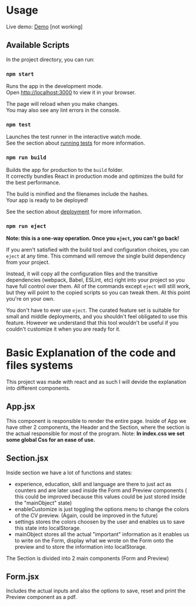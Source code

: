 # Usage

Live demo: [Demo](https://rodrigo0345.github.io/CV-Maker/) [not working]

## Available Scripts

In the project directory, you can run:

### `npm start`

Runs the app in the development mode.\
Open [http://localhost:3000](http://localhost:3000) to view it in your browser.

The page will reload when you make changes.\
You may also see any lint errors in the console.

### `npm test`

Launches the test runner in the interactive watch mode.\
See the section about [running tests](https://facebook.github.io/create-react-app/docs/running-tests) for more information.

### `npm run build`

Builds the app for production to the `build` folder.\
It correctly bundles React in production mode and optimizes the build for the best performance.

The build is minified and the filenames include the hashes.\
Your app is ready to be deployed!

See the section about [deployment](https://facebook.github.io/create-react-app/docs/deployment) for more information.

### `npm run eject`

**Note: this is a one-way operation. Once you `eject`, you can't go back!**

If you aren't satisfied with the build tool and configuration choices, you can `eject` at any time. This command will remove the single build dependency from your project.

Instead, it will copy all the configuration files and the transitive dependencies (webpack, Babel, ESLint, etc) right into your project so you have full control over them. All of the commands except `eject` will still work, but they will point to the copied scripts so you can tweak them. At this point you're on your own.

You don't have to ever use `eject`. The curated feature set is suitable for small and middle deployments, and you shouldn't feel obligated to use this feature. However we understand that this tool wouldn't be useful if you couldn't customize it when you are ready for it.

# Basic Explanation of the code and files systems

This project was made with react and as such I will devide the explanation into different components.

## App.jsx

This component is responsible to render the entire page.
Inside of App we have other 2 components, the Header and the Section, where the section is the actual responsible for most of the program.
Note: **In index.css we set some global Css for an ease of use.**

## Section.jsx

Inside section we have a lot of functions and states:

- experience, education, skill and language are there to just act as counters and are later used inside the Form and Preview components ( this could be improved because this values could be just stored inside the "mainObject" state)
- enableCustomize is just toggling the options menu to change the colors of the CV preview. (Again, could be improved in the future)
- settings stores the colors choosen by the user and enables us to save this state into localStorage.
- mainObject stores all the actual "important" information as it enables us to write on the Form, display what we wrote on the Form onto the preview and to store the information into localStorage.

The Section is divided into 2 main components (Form and Preview)

## Form.jsx

Includes the actual inputs and also the options to save, reset and print the Preview component as a pdf.

